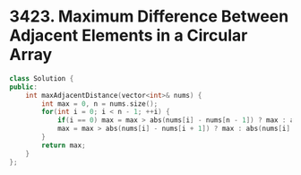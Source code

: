 # 3423. Maximum Difference Between Adjacent Elements in a Circular Array

```c++
class Solution {
public:
    int maxAdjacentDistance(vector<int>& nums) {
        int max = 0, n = nums.size();
        for(int i = 0; i < n - 1; ++i) {
            if(i == 0) max = max > abs(nums[i] - nums[n - 1]) ? max : abs(nums[i] - nums[n - 1]);
            max = max > abs(nums[i] - nums[i + 1]) ? max : abs(nums[i] - nums[i + 1]);
        }
        return max;
    }
};
```

